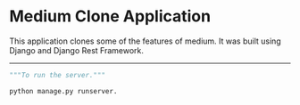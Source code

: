 # Medium Clone Application

This application clones some of the features of medium. It was built using Django and Django Rest Framework.
___

```python
"""To run the server."""

python manage.py runserver.

```
